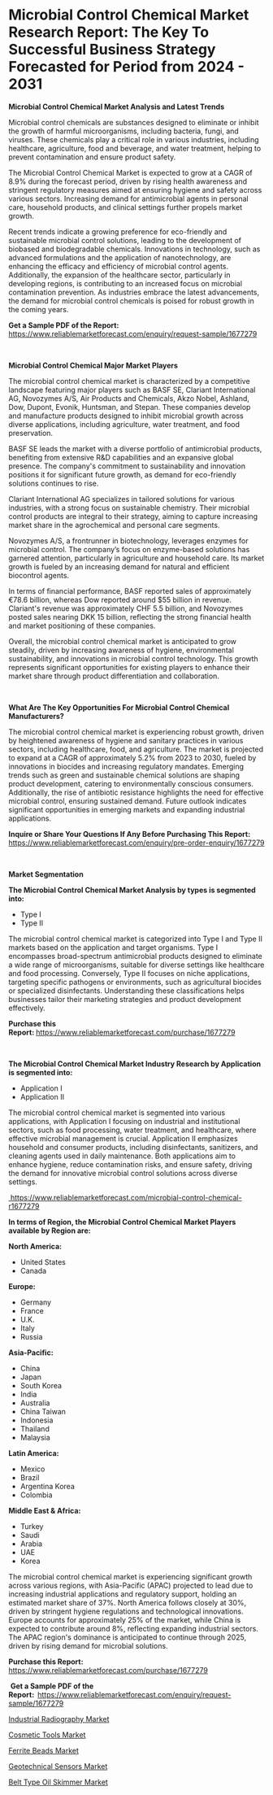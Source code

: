 <p><h1>Microbial Control Chemical Market Research Report: The Key To Successful Business Strategy Forecasted for Period from 2024 - 2031</h1></p><p><strong>Microbial Control Chemical Market Analysis and Latest Trends</strong></p>
<p><p>Microbial control chemicals are substances designed to eliminate or inhibit the growth of harmful microorganisms, including bacteria, fungi, and viruses. These chemicals play a critical role in various industries, including healthcare, agriculture, food and beverage, and water treatment, helping to prevent contamination and ensure product safety.</p><p>The Microbial Control Chemical Market is expected to grow at a CAGR of 8.9% during the forecast period, driven by rising health awareness and stringent regulatory measures aimed at ensuring hygiene and safety across various sectors. Increasing demand for antimicrobial agents in personal care, household products, and clinical settings further propels market growth.</p><p>Recent trends indicate a growing preference for eco-friendly and sustainable microbial control solutions, leading to the development of biobased and biodegradable chemicals. Innovations in technology, such as advanced formulations and the application of nanotechnology, are enhancing the efficacy and efficiency of microbial control agents. Additionally, the expansion of the healthcare sector, particularly in developing regions, is contributing to an increased focus on microbial contamination prevention. As industries embrace the latest advancements, the demand for microbial control chemicals is poised for robust growth in the coming years.</p></p>
<p><strong>Get a Sample PDF of the Report:&nbsp;</strong> <a href="https://www.reliablemarketforecast.com/enquiry/request-sample/1677279?utm_campaign=1159&utm_medium=2&utm_source=Github&utm_content=ia&utm_term=30092024&utm_id=microbial-control-chemical">https://www.reliablemarketforecast.com/enquiry/request-sample/1677279</a></p>
<p>&nbsp;</p>
<p><strong>Microbial Control Chemical Major Market Players</strong></p>
<p><p>The microbial control chemical market is characterized by a competitive landscape featuring major players such as BASF SE, Clariant International AG, Novozymes A/S, Air Products and Chemicals, Akzo Nobel, Ashland, Dow, Dupont, Evonik, Huntsman, and Stepan. These companies develop and manufacture products designed to inhibit microbial growth across diverse applications, including agriculture, water treatment, and food preservation.</p><p>BASF SE leads the market with a diverse portfolio of antimicrobial products, benefiting from extensive R&D capabilities and an expansive global presence. The company's commitment to sustainability and innovation positions it for significant future growth, as demand for eco-friendly solutions continues to rise. </p><p>Clariant International AG specializes in tailored solutions for various industries, with a strong focus on sustainable chemistry. Their microbial control products are integral to their strategy, aiming to capture increasing market share in the agrochemical and personal care segments.</p><p>Novozymes A/S, a frontrunner in biotechnology, leverages enzymes for microbial control. The company’s focus on enzyme-based solutions has garnered attention, particularly in agriculture and household care. Its market growth is fueled by an increasing demand for natural and efficient biocontrol agents.</p><p>In terms of financial performance, BASF reported sales of approximately €78.6 billion, whereas Dow reported around $55 billion in revenue. Clariant's revenue was approximately CHF 5.5 billion, and Novozymes posted sales nearing DKK 15 billion, reflecting the strong financial health and market positioning of these companies.</p><p>Overall, the microbial control chemical market is anticipated to grow steadily, driven by increasing awareness of hygiene, environmental sustainability, and innovations in microbial control technology. This growth represents significant opportunities for existing players to enhance their market share through product differentiation and collaboration.</p></p>
<p>&nbsp;</p>
<p><strong>What Are The Key Opportunities For Microbial Control Chemical Manufacturers?</strong></p>
<p><p>The microbial control chemical market is experiencing robust growth, driven by heightened awareness of hygiene and sanitary practices in various sectors, including healthcare, food, and agriculture. The market is projected to expand at a CAGR of approximately 5.2% from 2023 to 2030, fueled by innovations in biocides and increasing regulatory mandates. Emerging trends such as green and sustainable chemical solutions are shaping product development, catering to environmentally conscious consumers. Additionally, the rise of antibiotic resistance highlights the need for effective microbial control, ensuring sustained demand. Future outlook indicates significant opportunities in emerging markets and expanding industrial applications.</p></p>
<p><strong>Inquire or Share Your Questions If Any Before Purchasing This Report:</strong> <a href="https://www.reliablemarketforecast.com/enquiry/pre-order-enquiry/1677279?utm_campaign=1159&utm_medium=2&utm_source=Github&utm_content=ia&utm_term=30092024&utm_id=microbial-control-chemical">https://www.reliablemarketforecast.com/enquiry/pre-order-enquiry/1677279</a></p>
<p>&nbsp;</p>
<p><strong>Market Segmentation</strong></p>
<p><strong>The Microbial Control Chemical Market Analysis by types is segmented into:</strong></p>
<p><ul><li>Type I</li><li>Type II</li></ul></p>
<p><p>The microbial control chemical market is categorized into Type I and Type II markets based on the application and target organisms. Type I encompasses broad-spectrum antimicrobial products designed to eliminate a wide range of microorganisms, suitable for diverse settings like healthcare and food processing. Conversely, Type II focuses on niche applications, targeting specific pathogens or environments, such as agricultural biocides or specialized disinfectants. Understanding these classifications helps businesses tailor their marketing strategies and product development effectively.</p></p>
<p><strong>Purchase this Report:&nbsp;</strong><a href="https://www.reliablemarketforecast.com/purchase/1677279?utm_campaign=1159&utm_medium=2&utm_source=Github&utm_content=ia&utm_term=30092024&utm_id=microbial-control-chemical">https://www.reliablemarketforecast.com/purchase/1677279</a></p>
<p>&nbsp;</p>
<p><strong>The Microbial Control Chemical Market Industry Research by Application is segmented into:</strong></p>
<p><ul><li>Application I</li><li>Application II</li></ul></p>
<p><p>The microbial control chemical market is segmented into various applications, with Application I focusing on industrial and institutional sectors, such as food processing, water treatment, and healthcare, where effective microbial management is crucial. Application II emphasizes household and consumer products, including disinfectants, sanitizers, and cleaning agents used in daily maintenance. Both applications aim to enhance hygiene, reduce contamination risks, and ensure safety, driving the demand for innovative microbial control solutions across diverse settings.</p></p>
<p><a href="https://www.reliablemarketforecast.com/microbial-control-chemical-r1677279?utm_campaign=1159&utm_medium=2&utm_source=Github&utm_content=ia&utm_term=30092024&utm_id=microbial-control-chemical">&nbsp;https://www.reliablemarketforecast.com/microbial-control-chemical-r1677279</a></p>
<p><strong>In terms of Region, the Microbial Control Chemical Market Players available by Region are:</strong></p>
<p>
    <p> <strong> North America: </strong>
        <ul>
            <li>United States</li>
            <li>Canada</li>
        </ul>
        </p> 
    <p> <strong> Europe: </strong>
        <ul>
            <li>Germany</li>
            <li>France</li>
            <li>U.K.</li>
            <li>Italy</li>
            <li>Russia</li>
        </ul>
        </p> 
    <p> <strong> Asia-Pacific: </strong>
        <ul>
            <li>China</li>
            <li>Japan</li>
            <li>South Korea</li>
            <li>India</li>
            <li>Australia</li>
            <li>China Taiwan</li>
            <li>Indonesia</li>
            <li>Thailand</li>
            <li>Malaysia</li>
        </ul>
        </p> 
    <p> <strong> Latin America: </strong>
        <ul>
            <li>Mexico</li>
            <li>Brazil</li>
            <li>Argentina Korea</li>
            <li>Colombia</li>
        </ul>
        </p> 
    <p> <strong> Middle East & Africa: </strong>
        <ul>
            <li>Turkey</li>
            <li>Saudi</li>
            <li>Arabia</li>
            <li>UAE</li>
            <li>Korea</li>
        </ul>
    </p>
    </p>
<p><p>The microbial control chemical market is experiencing significant growth across various regions, with Asia-Pacific (APAC) projected to lead due to increasing industrial applications and regulatory support, holding an estimated market share of 37%. North America follows closely at 30%, driven by stringent hygiene regulations and technological innovations. Europe accounts for approximately 25% of the market, while China is expected to contribute around 8%, reflecting expanding industrial sectors. The APAC region's dominance is anticipated to continue through 2025, driven by rising demand for microbial solutions.</p></p>
<p><strong>Purchase this Report: </strong><a href="https://www.reliablemarketforecast.com/purchase/1677279?utm_campaign=1159&utm_medium=2&utm_source=Github&utm_content=ia&utm_term=30092024&utm_id=microbial-control-chemical">https://www.reliablemarketforecast.com/purchase/1677279</a></p>
<p>&nbsp;<strong>Get a Sample PDF of the Report:&nbsp;&nbsp;</strong><a href="https://www.reliablemarketforecast.com/enquiry/request-sample/1677279?utm_campaign=1159&utm_medium=2&utm_source=Github&utm_content=ia&utm_term=30092024&utm_id=microbial-control-chemical">https://www.reliablemarketforecast.com/enquiry/request-sample/1677279</a></p>
<p><strong></strong></p>
<p><p><a href="https://www.linkedin.com/pulse/industrial-radiography-market-growth-segmentation-regional-l4ugf?utm_campaign=1159&utm_medium=2&utm_source=Github&utm_content=ia&utm_term=30092024&utm_id=microbial-control-chemical">Industrial Radiography Market</a></p><p><a href="https://www.linkedin.com/pulse/global-cosmetic-tools-market-focus-product-type-make-up-brusheyelash-apt8c?utm_campaign=1159&utm_medium=2&utm_source=Github&utm_content=ia&utm_term=30092024&utm_id=microbial-control-chemical">Cosmetic Tools Market</a></p><p><a href="https://issuu.com/reportprime-2/docs/ferrite-beads-market-size-2030.pptx_6e5ec6c0540d88?utm_campaign=1159&utm_medium=2&utm_source=Github&utm_content=ia&utm_term=30092024&utm_id=microbial-control-chemical">Ferrite Beads Market</a></p><p><a href="https://issuu.com/reportprime-2/docs/geotechnical-sensors-market-size-20_df399d0b40870f?utm_campaign=1159&utm_medium=2&utm_source=Github&utm_content=ia&utm_term=30092024&utm_id=microbial-control-chemical">Geotechnical Sensors Market</a></p><p><a href="https://www.linkedin.com/pulse/emerging-belt-type-oil-skimmer-market-opportunities-analysis-investors-tsw0f?utm_campaign=1159&utm_medium=2&utm_source=Github&utm_content=ia&utm_term=30092024&utm_id=microbial-control-chemical">Belt Type Oil Skimmer Market</a></p></p>